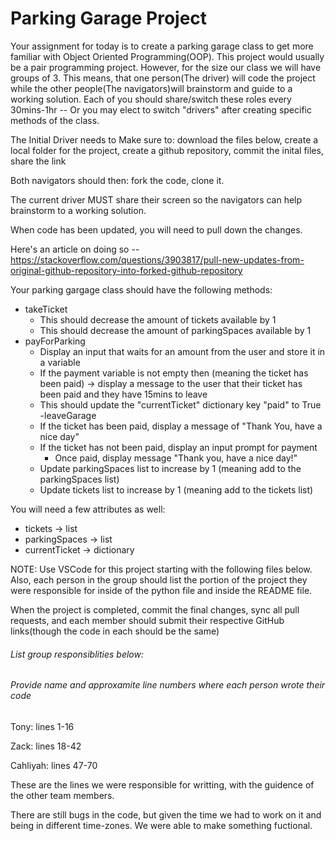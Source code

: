 # Parking Garage Project

Your assignment for today is to create a parking garage class to get more familiar with Object Oriented Programming(OOP). This project would usually be a pair programming project. However, for the size our class we will have groups of 3. This means, that one person(The driver) will code the project while the other people(The navigators)will brainstorm and guide to a working solution.
Each of you should share/switch these roles every 30mins-1hr -- Or you may elect to switch "drivers" after creating specific methods of the class.

The Initial Driver needs to Make sure to:
download the files below, create a local folder for the project,  create a github repository, commit the inital files,  share the link

Both navigators should then:
fork the code, clone it.

The current driver MUST share their screen so the navigators can help brainstorm to a working solution.

When code has been updated, you will need to pull down the changes.

Here's an article on doing so -- https://stackoverflow.com/questions/3903817/pull-new-updates-from-original-github-repository-into-forked-github-repository

Your parking gargage class should have the following methods:
- takeTicket
   - This should decrease the amount of tickets available by 1
   - This should decrease the amount of parkingSpaces available by 1
- payForParking
   - Display an input that waits for an amount from the user and store it in a variable
   - If the payment variable is not empty then (meaning the ticket has been paid) ->  display a message to the user that their ticket has been paid and they have 15mins to leave
   - This should update the "currentTicket" dictionary key "paid" to True
-leaveGarage
   - If the ticket has been paid, display a message of "Thank You, have a nice day"
   - If the ticket has not been paid, display an input prompt for payment
      - Once paid, display message "Thank you, have a nice day!"
   - Update parkingSpaces list to increase by 1 (meaning add to the parkingSpaces list)
   - Update tickets list to increase by 1 (meaning add to the tickets list)

You will need a few attributes as well:
- tickets -> list
- parkingSpaces -> list
- currentTicket -> dictionary

NOTE: Use VSCode for this project starting with the following files below. Also, each person in the group should list the portion of the project they were responsible for inside of the python file and inside the README file.

When the project is completed, commit the final changes, sync all pull requests, and each member should submit their respective GitHub links(though the code in each should be the same)


###### List group responsiblities below:
###### Provide name and approxamite line numbers where each person wrote their code

Tony: lines 1-16

Zack: lines 18-42

Cahliyah: lines 47-70


These are the lines we were responsible for writting, with the guidence of the other team members.

There are still bugs in the code, but given the time we had to work on it and being in different time-zones. We were able to make something fuctional.

